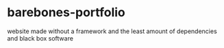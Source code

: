 # barebones-portfolio
website made without a framework and the least amount of dependencies and black box software
